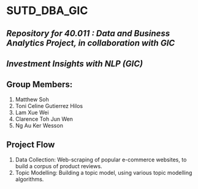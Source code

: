 # SUTD_DBA_GIC
## <i>Repository for 40.011 : Data and Business Analytics Project, in collaboration with GIC </i>
## <i>Investment Insights with NLP (GIC) </i>

## Group Members:
1. Matthew Soh
2. Toni Celine Gutierrez Hilos
3. Lam Xue Wei
4. Clarence Toh Jun Wen
5. Ng Au Ker Wesson

## Project Flow
1. Data Collection: Web-scraping of popular e-commerce websites, to build a corpus of product reviews. 
2. Topic Modelling: Building a topic model, using various topic modelling algorithms.
